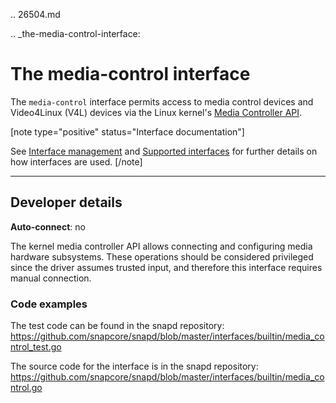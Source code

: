 .. 26504.md

.. _the-media-control-interface:

# The media-control interface

The `media-control` interface permits access to media control devices and Video4Linux (V4L) devices via the Linux kernel's [Media Controller API](https://www.kernel.org/doc/html/latest/userspace-api/media/mediactl/media-controller.html).



[note type="positive" status="Interface documentation"]

See [Interface management](interface-management.md) and [Supported interfaces](supported-interfaces.md) for further details on how interfaces are used.
[/note]

---

<h2 id='heading--dev-details'>Developer details </h2>

**Auto-connect**: no

The kernel media controller API allows connecting and configuring media hardware subsystems. These operations should be considered privileged since the driver assumes trusted input, and therefore this interface requires manual connection.

### Code examples

The test code can be found in the snapd repository: https://github.com/snapcore/snapd/blob/master/interfaces/builtin/media_control_test.go

The source code for the interface is in the snapd repository: https://github.com/snapcore/snapd/blob/master/interfaces/builtin/media_control.go